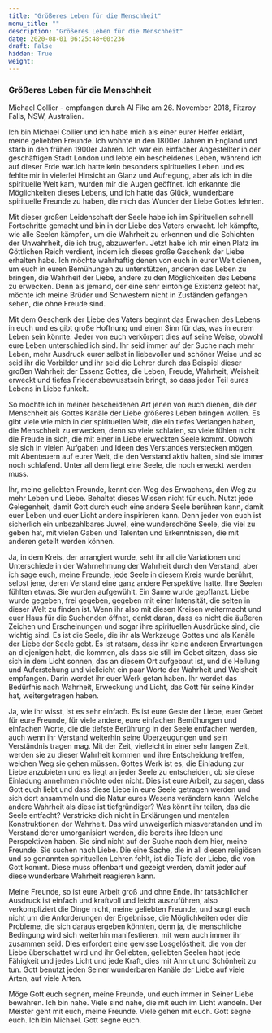 ```yaml
---
title: "Größeres Leben für die Menschheit"
menu_title: ""
description: "Größeres Leben für die Menschheit"
date: 2020-08-01 06:25:48+00:236
draft: False
hidden: True
weight:
---
```

### Größeres Leben für die Menschheit

Michael Collier - empfangen durch Al Fike am 26. November 2018, Fitzroy Falls, NSW, Australien.

Ich bin Michael Collier und ich habe mich als einer eurer Helfer erklärt, meine geliebten Freunde. Ich wohnte in den 1800er Jahren in England und starb in den frühen 1900er Jahren. Ich war ein einfacher Angestellter in der geschäftigen Stadt London und lebte ein bescheidenes Leben, während ich auf dieser Erde war.Ich hatte kein besonders spirituelles Leben und es fehlte mir in vielerlei Hinsicht an Glanz und Aufregung, aber als ich in die spirituelle Welt kam, wurden mir die Augen geöffnet.  Ich erkannte die Möglichkeiten dieses Lebens, und ich hatte das Glück, wunderbare spirituelle Freunde zu haben, die mich das Wunder der Liebe Gottes lehrten.

Mit dieser großen Leidenschaft der Seele habe ich im Spirituellen schnell Fortschritte gemacht und bin in der Liebe des Vaters erwacht. Ich kämpfte, wie alle Seelen kämpfen, um die Wahrheit zu erkennen und die Schichten der Unwahrheit, die ich trug, abzuwerfen. Jetzt habe ich mir einen Platz im Göttlichen Reich verdient, indem ich dieses große Geschenk der Liebe erhalten habe. Ich möchte wahrhaftig denen von euch in eurer Welt dienen, um euch in euren Bemühungen zu unterstützen, anderen das Leben zu bringen, die Wahrheit der Liebe, andere zu den Möglichkeiten des Lebens zu erwecken. Denn als jemand, der eine sehr eintönige Existenz gelebt hat, möchte ich meine Brüder und Schwestern nicht in Zuständen gefangen sehen, die ohne Freude sind.

Mit dem Geschenk der Liebe des Vaters beginnt das Erwachen des Lebens in euch und es gibt große Hoffnung und einen Sinn für das, was in eurem Leben sein könnte. Jeder von euch verkörpert dies auf seine Weise, obwohl eure Leben unterschiedlich sind. Ihr seid immer auf der Suche nach mehr Leben, mehr Ausdruck eurer selbst in liebevoller und schöner Weise und so seid ihr die Vorbilder und ihr seid die Lehrer durch das Beispiel dieser großen Wahrheit der Essenz Gottes, die Leben, Freude, Wahrheit, Weisheit erweckt und tiefes Friedensbewusstsein bringt, so dass jeder Teil eures Lebens in Liebe funkelt.

So möchte ich in meiner bescheidenen Art jenen von euch dienen, die der Menschheit als Gottes Kanäle der Liebe größeres Leben bringen wollen. Es gibt viele wie mich in der spirituellen Welt, die ein tiefes Verlangen haben, die Menschheit zu erwecken, denn so viele schlafen, so viele fühlen nicht die Freude in sich, die mit einer in Liebe erweckten Seele kommt. Obwohl sie sich in vielen Aufgaben und Ideen des Verstandes verstecken mögen, mit Abenteuern auf eurer Welt, die den Verstand aktiv halten, sind sie immer noch schlafend. Unter all dem liegt eine Seele, die noch erweckt werden muss.

Ihr, meine geliebten Freunde, kennt den Weg des Erwachens, den Weg zu mehr Leben und Liebe. Behaltet dieses Wissen nicht für euch. Nutzt jede Gelegenheit, damit Gott durch euch eine andere Seele berühren kann, damit euer Leben und euer Licht andere inspirieren kann. Denn jeder von euch ist sicherlich ein unbezahlbares Juwel, eine wunderschöne Seele, die viel zu geben hat, mit vielen Gaben und Talenten und Erkenntnissen, die mit anderen geteilt werden können.

Ja, in dem Kreis, der arrangiert wurde, seht ihr all die Variationen und Unterschiede in der Wahrnehmung der Wahrheit durch den Verstand, aber ich sage euch, meine Freunde, jede Seele in diesem Kreis wurde berührt, selbst jene, deren Verstand eine ganz andere Perspektive hatte. Ihre Seelen fühlten etwas. Sie wurden aufgewühlt. Ein Same wurde gepflanzt. Liebe wurde gegeben, frei gegeben, gegeben mit einer Intensität, die selten in dieser Welt zu finden ist. Wenn ihr also mit diesen Kreisen weitermacht und euer Haus für die Suchenden öffnet, denkt daran, dass es nicht die äußeren Zeichen und Erscheinungen und sogar ihre spirituellen Ausdrücke sind, die wichtig sind. Es ist die Seele, die ihr als Werkzeuge Gottes und als Kanäle der Liebe der Seele gebt. Es ist ratsam, dass ihr keine anderen Erwartungen an diejenigen habt, die kommen, als dass sie still im Gebet sitzen, dass sie sich in dem Licht sonnen, das an diesem Ort aufgebaut ist, und die Heilung und Auferstehung und vielleicht ein paar Worte der Wahrheit und Weisheit empfangen. Darin werdet ihr euer Werk getan haben. Ihr werdet das Bedürfnis nach Wahrheit, Erweckung und Licht, das Gott für seine Kinder hat, weitergetragen haben.

Ja, wie ihr wisst, ist es sehr einfach. Es ist eure Geste der Liebe, euer Gebet für eure Freunde, für viele andere, eure einfachen Bemühungen und einfachen Worte, die die tiefste Berührung in der Seele entfachen werden, auch wenn ihr Verstand weiterhin seine Überzeugungen und sein Verständnis tragen mag. Mit der Zeit, vielleicht in einer sehr langen Zeit, werden sie zu dieser Wahrheit kommen und ihre Entscheidung treffen, welchen Weg sie gehen müssen. Gottes Werk ist es, die Einladung zur Liebe anzubieten und es liegt an jeder Seele zu entscheiden, ob sie diese Einladung annehmen möchte oder nicht. Dies ist eure Arbeit, zu sagen, dass Gott euch liebt und dass diese Liebe in eure Seele getragen werden und sich dort ansammeln und die Natur eures Wesens verändern kann. Welche andere Wahrheit als diese ist tiefgründiger? Was könnt ihr teilen, das die Seele entfacht? Verstricke dich nicht in Erklärungen und mentalen Konstruktionen der Wahrheit. Das wird unweigerlich missverstanden und im Verstand derer umorganisiert werden, die bereits ihre Ideen und Perspektiven haben. Sie sind nicht auf der Suche nach dem hier, meine Freunde. Sie suchen nach Liebe. Die eine Sache, die in all diesen religiösen und so genannten spirituellen Lehren fehlt, ist die Tiefe der Liebe, die von Gott kommt. Diese muss offenbart und gezeigt werden, damit jeder auf diese wunderbare Wahrheit reagieren kann.

Meine Freunde, so ist eure Arbeit groß und ohne Ende. Ihr tatsächlicher Ausdruck ist einfach und kraftvoll und leicht auszuführen, also verkompliziert die Dinge nicht, meine geliebten Freunde, und sorgt euch nicht um die Anforderungen der Ergebnisse, die Möglichkeiten oder die Probleme, die sich daraus ergeben könnten, denn ja, die menschliche Bedingung wird sich weiterhin manifestieren, mit wem auch immer ihr zusammen seid. Dies erfordert eine gewisse Losgelöstheit, die von der Liebe überschattet wird und ihr Geliebten, geliebten Seelen habt jede Fähigkeit und jedes Licht und jede Kraft, dies mit Anmut und Schönheit zu tun. Gott benutzt jeden Seiner wunderbaren Kanäle der Liebe auf viele Arten, auf viele Arten.

Möge Gott euch segnen, meine Freunde, und euch immer in Seiner Liebe bewahren. Ich bin nahe. Viele sind nahe, die mit euch im Licht wandeln. Der Meister geht mit euch, meine Freunde. Viele gehen mit euch. Gott segne euch. Ich bin Michael. Gott segne euch.
